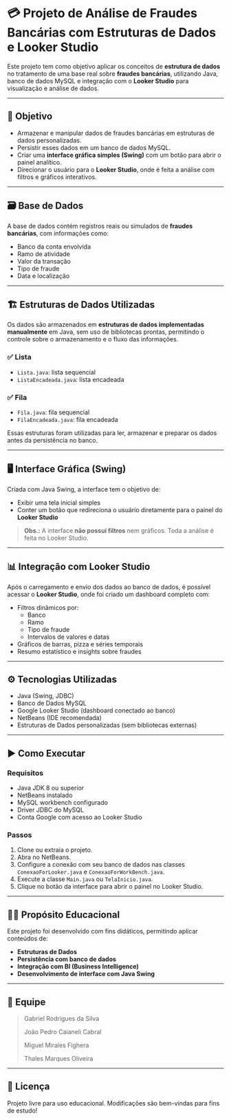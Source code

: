 # 💳 Projeto de Análise de Fraudes Bancárias com Estruturas de Dados e Looker Studio

Este projeto tem como objetivo aplicar os conceitos de **estrutura de dados** no tratamento de uma base real sobre **fraudes bancárias**, utilizando Java, banco de dados MySQL e integração com o **Looker Studio** para visualização e análise de dados.

---

## 🎯 Objetivo

- Armazenar e manipular dados de fraudes bancárias em estruturas de dados personalizadas.
- Persistir esses dados em um banco de dados MySQL.
- Criar uma **interface gráfica simples (Swing)** com um botão para abrir o painel analítico.
- Direcionar o usuário para o **Looker Studio**, onde é feita a análise com filtros e gráficos interativos.

---

## 🗃️ Base de Dados

A base de dados contém registros reais ou simulados de **fraudes bancárias**, com informações como:

- Banco da conta envolvida
- Ramo de atividade
- Valor da transação
- Tipo de fraude
- Data e localização

---

## 🏗️ Estruturas de Dados Utilizadas

Os dados são armazenados em **estruturas de dados implementadas manualmente** em Java, sem uso de bibliotecas prontas, permitindo o controle sobre o armazenamento e o fluxo das informações.

### ✅ Lista

- `Lista.java`: lista sequencial
- `ListaEncadeada.java`: lista encadeada

### ✅ Fila

- `Fila.java`: fila sequencial
- `FilaEncadeada.java`: fila encadeada

Essas estruturas foram utilizadas para ler, armazenar e preparar os dados antes da persistência no banco.

---

## 🖥️ Interface Gráfica (Swing)

Criada com Java Swing, a interface tem o objetivo de:

- Exibir uma tela inicial simples
- Conter um botão que redireciona o usuário diretamente para o painel do **Looker Studio**

> **Obs.:** A interface **não possui filtros** nem gráficos. Toda a análise é feita no Looker Studio.

---

## 📊 Integração com Looker Studio

Após o carregamento e envio dos dados ao banco de dados, é possível acessar o **Looker Studio**, onde foi criado um dashboard completo com:

- Filtros dinâmicos por:
  - Banco
  - Ramo
  - Tipo de fraude
  - Intervalos de valores e datas
- Gráficos de barras, pizza e séries temporais
- Resumo estatístico e insights sobre fraudes

---

## ⚙️ Tecnologias Utilizadas

- Java (Swing, JDBC)
- Banco de Dados MySQL
- Google Looker Studio (dashboard conectado ao banco)
- NetBeans (IDE recomendada)
- Estruturas de Dados personalizadas (sem bibliotecas externas)

---

## ▶️ Como Executar

### Requisitos

- Java JDK 8 ou superior
- NetBeans instalado
- MySQL workbench configurado
- Driver JDBC do MySQL
- Conta Google com acesso ao Looker Studio

### Passos

1. Clone ou extraia o projeto.
2. Abra no NetBeans.
3. Configure a conexão com seu banco de dados nas classes `ConexaoForLooker.java` e `ConexaoForWorkBench.java`.
4. Execute a classe `Main.java` ou `TelaInicio.java`.
5. Clique no botão da interface para abrir o painel no Looker Studio.

---

## 👨‍🏫 Propósito Educacional

Este projeto foi desenvolvido com fins didáticos, permitindo aplicar conteúdos de:

- **Estruturas de Dados**
- **Persistência com banco de dados**
- **Integração com BI (Business Intelligence)**
- **Desenvolvimento de interface com Java Swing**

---

## 👥 Equipe

> Gabriel Rodrigues da Silva
>
> João Pedro Caianeli Cabral
>
> Miguel Mirales Fighera
>
> Thales Marques Oliveira 

---

## 📄 Licença

Projeto livre para uso educacional. Modificações são bem-vindas para fins de estudo!
